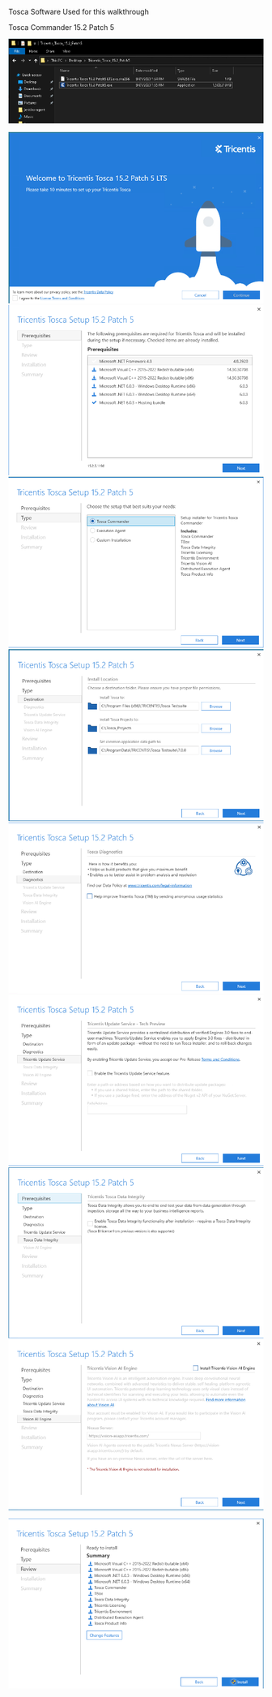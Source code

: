 
Tosca Software Used for this walkthrough

Tosca Commander 15.2 Patch 5

![](Pasted%20image%2020230215122302.png)

![](Pasted%20image%2020230215122324.png)
![](Pasted%20image%2020230215122339.png)
![](Pasted%20image%2020230215122424.png)
![](Pasted%20image%2020230215122437.png)
![](Pasted%20image%2020230215122446.png)
![](Pasted%20image%2020230215122457.png)
![](Pasted%20image%2020230215122510.png)
![](Pasted%20image%2020230215122525.png)

![](Pasted%20image%2020230215122538.png)